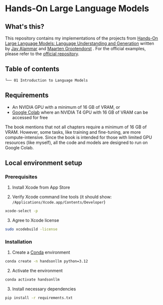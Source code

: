 # Hands-On Large Language Models

## What's this?

This repository contains my implementations of the projects from [Hands-On Large Language Models: Language Understanding and Generation](https://www.amazon.com/Hands-Large-Language-Models-Understanding/dp/1098150961) written by [Jay Alammar](https://www.linkedin.com/in/jalammar/) and [Maarten Grootendorst](https://www.linkedin.com/in/mgrootendorst/) . For the official examples, please refer to the [official repository](https://github.com/HandsOnLLM/Hands-On-Large-Language-Models).

## Table of contents

```
└── 01 Introduction to Language Models
```

## Requirements

- An NVIDIA GPU with a minimum of 16 GB of VRAM, or
- [Google Colab](https://colab.google) where an NVIDIA T4 GPU with 16 GB of VRAM can be accessed for free

The book mentions that not all chapters require a minimum of 16 GB of VRAM. However, some tasks, like training and fine-tuning, are more compute-intensive. Since the book is intended for those with limited GPU resources (like myself), all the code and models are designed to run on Google Colab.

## Local environment setup

### Prerequisites

1. Install Xcode from App Store

2. Verify Xcode command line tools (it should show: `/Applications/Xcode.app/Contents/Developer`)

```bash
xcode-select -p
```

3. Agree to Xcode license

```bash
sudo xcodebuild -license
```

### Installation

1. Create a [Conda](https://docs.conda.io/) environment

```bash
conda create -n handsonllm python=3.12
```

2. Activate the environment

```bash
conda activate handsonllm
```

3. Install necessary dependencies

```bash
pip install -r requirements.txt
```
